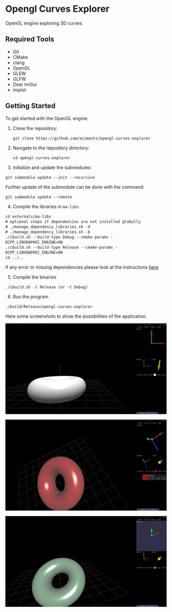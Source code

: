# Opengl Curves Explorer

OpenGL engine exploring 3D curves

## Required Tools

- Git
- CMake
- clang
- OpenGL
- GLEW
- GLFW
- Dear ImGui
- implot

## Getting Started

To get started with the OpenGL engine:

1. Clone the repository:
   ```
   git clone https://github.com/azimonti/opengl-curves-explorer 
   ```
2. Navigate to the repository directory:
   ```
   cd opengl-curves-explorer 
   ```
3. Initialize and update the submodules:
  ```
  git submodule update --init --recursive
  ```

Further update of the submodule can be done with the command:
  ```
  git submodule update --remote
  ```

4. Compile the libraries in `ma-libs`
  ```
  cd externals/ma-libs
  # optional steps if dependencies are not installed globally
  # ./manage_dependency_libraries.sh -d
  # ./manage_dependency_libraries.sh -b
  ./cbuild.sh --build-type Debug --cmake-params -DCPP_LIBGRAPHIC_ENGINE=ON
  ./cbuild.sh --build-type Release --cmake-params -DCPP_LIBGRAPHIC_ENGINE=ON
  cd ../..
  ```

  If any error or missing dependencies please look at the instructions [here](https://github.com/azimonti/ma-libs)

5. Compile the binaries
  ```
  ./cbuild.sh -t Release (or -t Debug)
  ```

6. Run the program
  ```
  ./build/Release/opengl-curves-explorer
  ```


Here some screenshots to show the possibilities of the application.

![Screenshot 1](screenshots/screenshot_1.png)

![Screenshot 2](screenshots/screenshot_2.png)

![Screenshot 3](screenshots/screenshot_3.png)
